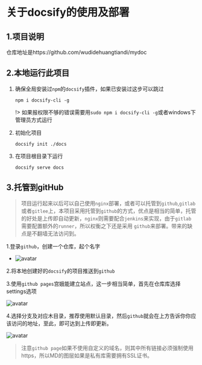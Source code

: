 # 关于docsify的使用及部署



## 1.项目说明

仓库地址是https://github.com/wudidehuangtiandi/mydoc



## 2.本地运行此项目



1. 确保全局安装过`npm`的`docsify`插件，如果已安装过这步可以跳过

   ```
   npm i docsify-cli -g
   ```

   !> 如果报权限不够的错误需要用`sudo npm i docsify-cli -g`或者windows下管理员方式运行

2. 初始化项目

   ```
   docsify init ./docs
   ```

3. 在项目根目录下运行

   ```
   docsify serve docs
   ```

   

## 3.托管到gitHub



> 项目运行起来以后可以自己使用`nginx`部署，或者可以托管到`github`,`gitlab`或者`gitlee`上，本项目采用托管到`github`的方式，优点是相当的简单，托管的好处是上传即自动更新，`nginx`则需要配合`jenkins`来实现，由于`gitlab`需要配置额外的`runner`，所以权衡之下还是采用	`github`来部署。带来的缺点是不翻墙无法访问到。



1.登录`github`，创建一个仓库，起个名字

- ![avatar](https://picture.zhanghong110.top/docsify/20200105143404136.png)

 2.将本地创建好的`docsify`的项目推送到`github`

 3.使用`github pages`宫娥能建立站点，这一步相当简单，首先在仓库库选择settings选项

![avatar](https://picture.zhanghong110.top/docsify/20200105145128951.png)

4.选择分支及对应木目录，推荐使用默认目录，然后`github`就会在上方告诉你你应该访问的地址，至此，即可达到上传即更新。

![avatar](https://picture.zhanghong110.top/docsify/16389324572795.png)





> 注意`github page`如果不使用自定义的域名，则其中所有链接必须强制使用https，所以MD的图层如果是私有库需要拥有SSL证书。